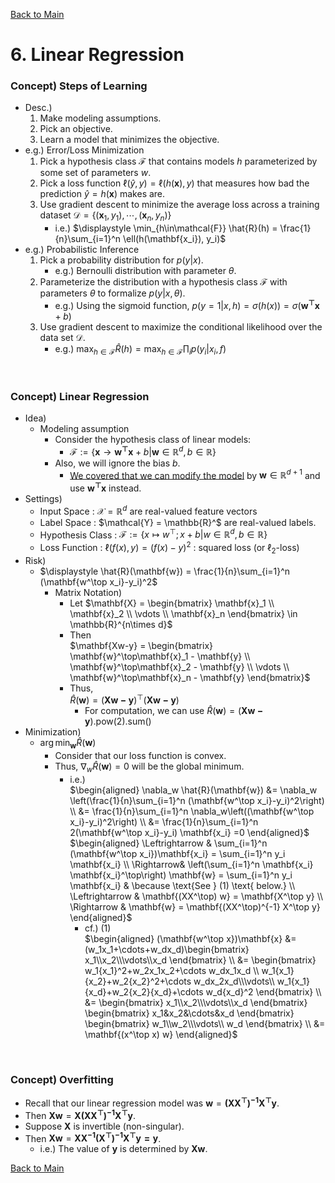 [Back to Main](../main.md)

# 6. Linear Regression
### Concept) Steps of Learning
- Desc.)
  1. Make modeling assumptions.
  2. Pick an objective.
  3. Learn a model that minimizes the objective.
- e.g.) Error/Loss Minimization
  1. Pick a hypothesis class $`\mathcal{F}`$ that contains models $`h`$ parameterized by some set of parameters $`w`$.
  2. Pick a loss function $`\ell(\hat{y}, y) = \ell(h(\mathbf{x}), y)`$ that measures how bad the prediction $`\hat{y} = h(\mathbf{x})`$ makes are.
  3. Use gradient descent to minimize the average loss across a training dataset $`\mathcal{D} = \{(\mathbf{x}_1,y_1), \cdots, (\mathbf{x}_n,y_n)\}`$
     - i.e.) $`\displaystyle \min_{h\in\mathcal{F}} \hat{R}(h) = \frac{1}{n}\sum_{i=1}^n \ell(h(\mathbf{x_i}), y_i)`$
- e.g.) Probabilistic Inference
  1. Pick a probability distribution for $`p(y\vert x)`$.
     - e.g.) Bernoulli distribution with parameter $`\theta`$.
  2. Parameterize the distribution with a hypothesis class $`\mathcal{F}`$ with parameters $`\theta`$ to formalize $`p(y\vert x,\theta)`$.
     - e.g.) Using the sigmoid function, $`p(y=1\vert x,h) = \sigma(h(x)) = \sigma(\mathbf{w^\top x}+b)`$
  3. Use gradient descent to maximize the conditional likelihood over the data set $`\mathcal{D}`$.
     - e.g.) $`\displaystyle \max_{h\in\mathcal{F}}\hat{R}(h) = \max_{h\in\mathcal{F}}\prod_i p(y_i\vert x_i,f)`$

<br>

### Concept) Linear Regression
- Idea)
  - Modeling assumption
    - Consider the hypothesis class of linear models:
      - $`\mathcal{F} :=\left\{ \mathbf{x} \rightarrow \mathbf{w^\top x}+b \vert \mathbf{w}\in\mathbb{R}^d, b\in\mathbb{R} \right\}`$
    - Also, we will ignore the bias $`b`$.
      - [We covered that we can modify the model](03.md#remark-1-drop-the-bias-term) by $`\mathbf{w}\in\mathbb{R}^{d+1}`$ and use $`\mathbf{w^\top x}`$ instead.
- Settings)
  - Input Space : $`\mathcal{X} = \mathbb{R}^d`$ are real-valued feature vectors
  - Label Space : $`\mathcal{Y} = \mathbb{R}^`$ are real-valued labels.
  - Hypothesis Class : $`\mathcal{F} := \{ x \mapsto w^\top; x + b \vert w\in\mathbb{R}^d, b\in\mathbb{R} \}`$
  - Loss Function : $`\ell(f(x), y) = (f(x)-y)^2`$ : squared loss (or $`\ell_2`$-loss)
- Risk)
  - $`\displaystyle \hat{R}(\mathbf{w}) = \frac{1}{n}\sum_{i=1}^n (\mathbf{w^\top x_i}-y_i)^2`$
    - Matrix Notation)
      - Let $`\mathbf{X} = \begin{bmatrix} \mathbf{x}_1 \\ \mathbf{x}_2 \\ \vdots \\ \mathbf{x}_n  \end{bmatrix} \in \mathbb{R}^{n\times d}`$
      - Then   
        $`\mathbf{Xw-y} = \begin{bmatrix} \mathbf{w}^\top\mathbf{x}_1 - \mathbf{y} \\ \mathbf{w}^\top\mathbf{x}_2 - \mathbf{y} \\ \vdots \\ \mathbf{w}^\top\mathbf{x}_n - \mathbf{y}  \end{bmatrix}`$
      - Thus,   
        $`\hat{R}(\mathbf{w}) = (\mathbf{Xw-y})^\top(\mathbf{Xw-y})`$
        - For computation, we can use $`\hat{R}(\mathbf{w}) = (\mathbf{Xw-y})`$.pow(2).sum()
- Minimization)
  - $`\displaystyle\arg\min_\mathbf{w} \hat{R}(\mathbf{w})`$
    - Consider that our loss function is convex.
    - Thus, $`\nabla_w \hat{R}(\mathbf{w}) = 0`$ will be the global minimum.
      - i.e.)   
        $`\begin{aligned}
            \nabla_w \hat{R}(\mathbf{w}) &= \nabla_w \left(\frac{1}{n}\sum_{i=1}^n (\mathbf{w^\top x_i}-y_i)^2\right) \\
            &= \frac{1}{n}\sum_{i=1}^n \nabla_w\left((\mathbf{w^\top x_i}-y_i)^2\right) \\
            &= \frac{1}{n}\sum_{i=1}^n 2(\mathbf{w^\top x_i}-y_i) \mathbf{x_i} =0
        \end{aligned}`$   
        $`\begin{aligned}
            \Leftrightarrow & \sum_{i=1}^n (\mathbf{w^\top x_i})\mathbf{x_i} = \sum_{i=1}^n  y_i \mathbf{x_i} \\
            \Rightarrow& \left(\sum_{i=1}^n \mathbf{x_i} \mathbf{x_i}^\top\right) \mathbf{w} = \sum_{i=1}^n  y_i \mathbf{x_i} & \because \text{See } (1) \text{ below.} \\
            \Leftrightarrow & \mathbf{(XX^\top) w} = \mathbf{X^\top y} \\
            \Rightarrow & \mathbf{w} = \mathbf{(XX^\top)^{-1} X^\top y}
        \end{aligned}`$   
        - cf.) (1)   
          $`\begin{aligned}
            (\mathbf{w^\top x})\mathbf{x} &= (w_1x_1+\cdots+w_dx_d)\begin{bmatrix} x_1\\x_2\\\vdots\\x_d \end{bmatrix} \\
            &= \begin{bmatrix} w_1{x_1}^2+w_2x_1x_2+\cdots w_dx_1x_d \\ w_1{x_1}{x_2}+w_2{x_2}^2+\cdots w_dx_2x_d\\\vdots\\ w_1{x_1}{x_d}+w_2{x_2}{x_d}+\cdots w_d{x_d}^2 \end{bmatrix} \\
            &= \begin{bmatrix} x_1\\x_2\\\vdots\\x_d \end{bmatrix} \begin{bmatrix} x_1&x_2&\cdots&x_d \end{bmatrix} \begin{bmatrix} w_1\\w_2\\\vdots\\ w_d \end{bmatrix} \\
            &= \mathbf{(x^\top x) w}
          \end{aligned}`$

<br>

### Concept) Overfitting
- Recall that our linear regression model was $`\mathbf{w} = \mathbf{(XX^\top)^{-1} X^\top y}`$.
- Then $`\mathbf{Xw} = \mathbf{X(XX^\top)^{-1} X^\top y}`$.
- Suppose $`\mathbf{X}`$ is invertible (non-singular).
- Then $`\mathbf{Xw} = \mathbf{XX^{-1}(X^\top)^{-1} X^\top y = y}`$.
  - i.e.) The value of $`\mathbf{y}`$ is determined by $`\mathbf{Xw}`$.



[Back to Main](../main.md)